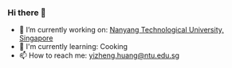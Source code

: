  ### Hi there 👋

- 🔭  I’m currently working on: [Nanyang Technological University, Singapore](https://www.ntu.edu.sg/Pages/home.aspx)
- 🌱 I'm currently learning: Cooking
- 📫  How to reach me: [yizheng.huang@ntu.edu.sg](mailto:yizheng.huang@ntu.edu.sg) 
